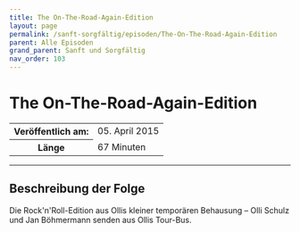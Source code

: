 ```yaml
---
title: The On-The-Road-Again-Edition
layout: page
permalink: /sanft-sorgfältig/episoden/The-On-The-Road-Again-Edition
parent: Alle Episoden
grand_parent: Sanft und Sorgfältig
nav_order: 103
---
```


# The On-The-Road-Again-Edition
<table class="resp-table dcf-table dcf-table-responsive dcf-table-bordered dcf-table-striped dcf-w-100%">
                    <tbody>
                        <tr>
                            <th scope="row">Veröffentlich am:</th>
                            <td data-label="Veröffentlich am:">05. April 2015</td>
                        </tr>
                        <tr>
                            <th scope="row">Länge </th>
                            <td data-label="Länge ">67 Minuten</td>
                        </tr></tbody>
                </table>

***

## Beschreibung der Folge

<div>
Die Rock'n'Roll-Edition aus Ollis kleiner temporären Behausung – Olli Schulz und Jan Böhmermann senden aus Ollis Tour-Bus.  
</div>

